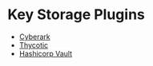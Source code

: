 # Key Storage Plugins

- [Cyberark](/administration/key-storage/storage-plugins/cyberark-storage.md)
- [Thycotic](/administration/key-storage/storage-plugins/thycotic-storage.md)
- [Hashicorp Vault](/administration/key-storage/storage-plugins/vault.md)
